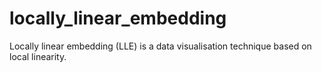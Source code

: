 # locally_linear_embedding
Locally linear embedding (LLE) is a data visualisation technique based on local linearity.
